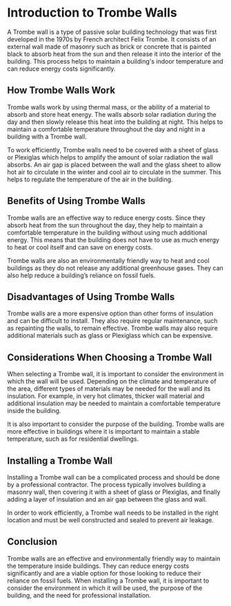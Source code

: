 
# Introduction to Trombe Walls

A Trombe wall is a type of passive solar building technology that was first developed in the 1970s by French architect Felix Trombe. It consists of an external wall made of masonry such as brick or concrete that is painted black to absorb heat from the sun and then release it into the interior of the building. This process helps to maintain a building's indoor temperature and can reduce energy costs significantly.

## How Trombe Walls Work 

Trombe walls work by using thermal mass, or the ability of a material to absorb and store heat energy. The walls absorb solar radiation during the day and then slowly release this heat into the building at night. This helps to maintain a comfortable temperature throughout the day and night in a building with a Trombe wall.

To work efficiently, Trombe walls need to be covered with a sheet of glass or Plexiglas which helps to amplify the amount of solar radiation the wall absorbs. An air gap is placed between the wall and the glass sheet to allow hot air to circulate in the winter and cool air to circulate in the summer. This helps to regulate the temperature of the air in the building.

## Benefits of Using Trombe Walls 

Trombe walls are an effective way to reduce energy costs. Since they absorb heat from the sun throughout the day, they help to maintain a comfortable temperature in the building without using much additional energy. This means that the building does not have to use as much energy to heat or cool itself and can save on energy costs.

Trombe walls are also an environmentally friendly way to heat and cool buildings as they do not release any additional greenhouse gases. They can also help reduce a building’s reliance on fossil fuels.

## Disadvantages of Using Trombe Walls 

Trombe walls are a more expensive option than other forms of insulation and can be difficult to install. They also require regular maintenance, such as repainting the walls, to remain effective. Trombe walls may also require additional materials such as glass or Plexiglass which can be expensive.

## Considerations When Choosing a Trombe Wall 

When selecting a Trombe wall, it is important to consider the environment in which the wall will be used. Depending on the climate and temperature of the area, different types of materials may be needed for the wall and its insulation. For example, in very hot climates, thicker wall material and additional insulation may be needed to maintain a comfortable temperature inside the building.

It is also important to consider the purpose of the building. Trombe walls are more effective in buildings where it is important to maintain a stable temperature, such as for residential dwellings.

## Installing a Trombe Wall 

Installing a Trombe wall can be a complicated process and should be done by a professional contractor. The process typically involves building a masonry wall, then covering it with a sheet of glass or Plexiglas, and finally adding a layer of insulation and an air gap between the glass and wall. 

In order to work efficiently, a Trombe wall needs to be installed in the right location and must be well constructed and sealed to prevent air leakage. 

## Conclusion 

Trombe walls are an effective and environmentally friendly way to maintain the temperature inside buildings. They can reduce energy costs significantly and are a viable option for those looking to reduce their reliance on fossil fuels. When installing a Trombe wall, it is important to consider the environment in which it will be used, the purpose of the building, and the need for professional installation.